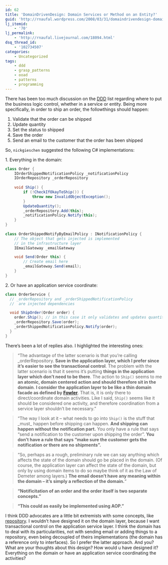 ```yaml
---
id: 62
title: 'DomainDrivenDesign: Domain Services or Method on an Entity?'
guid: 'http://rnaufal.wordpress.com/2008/03/31/domaindrivendesign-domain-services-or-method-on-an-entity/'
lj_itemid:
    - '70'
lj_permalink:
    - 'http://rnaufal.livejournal.com/18094.html'
dsq_thread_id:
    - '102734507'
categories:
    - Uncategorized
tags:
    - ddd
    - grasp_patterns
    - ooad
    - patterns
    - programming
---
```


There has been too much discussion on the [DDD](http://domaindrivendesign.org/) list regarding where to put the business logic control, whether in a service or entity. Being more specifically, in order to ship an order, the followthings should happen:

1. Validate that the order can be shipped
2. Update quantity
3. Set the status to shipped
4. Save the order
5. Send an email to the customer that the order has been shipped

So, `nickgieschen` suggested the following C# implementations:

1\. Everything in the domain:

```csharp
class Order {
    IOrderShippedNotificationPolicy _notificationPolicy
    IOrderRepository _orderRepository
 
    void Ship() {
        if (!CheckIfOkayToShip()) {
            throw new InvalidObjectException();
        }
        UpdateQuantity();
        _orderRepository.Add(this);
        _notificationPolicy.Notify(this);
    }
}
        
class OrderShippedNotifyByEmailPolicy : INotificationPolicy {
    // The object that gets injected is implemented
    // in the infrastructure layer
    IEmailGateway _emailGateway

    void Send(Order this) {
        // Create email here
        _emailGateway.Send(email);
    }
}
```

2\. Or have an application service coordinate:

```csharp
class OrderService {
  // _orderRepository and _orderShippedNotificationPolicy
  //  are injected dependencies

  void ShipOrder(Order order) {
    order.Ship(); // in this case it only validates and updates quantity
    _orderRepository.Save(order);
    _orderShippedNotificationPolicy.Notify(order);
  }
}
```

There’s been a lot of replies also. I highlighted the interesting ones:

> “The advantage of the latter scenario is that you’re calling \_orderRepository. **Save in the application layer, which I prefer since it’s easier to see the transactional control**. The problem with the latter scenario is that it seems it’s putting **things in the application layer which don’t need to be there**. The action to `Ship()` seems to me **an atomic, domain centered action and should therefore sit in the domain**. **I consider the application layer to be like a thin domain facade as defined by [Fowler](http://martinfowler.com/)**. That is, it is only there to direct/coordinate domain activities. Like I said, `Ship()` seems like it should be considered one activity, and therefore coordination from a service layer shouldn’t be necessary.”

> “The way I look at it – what needs to go into `Ship()` is the stuff that \_must\_ happen before shipping can happen. **And shipping can happen without the notification part.** You only have a rule that says “send a notification to the customer upon shipping the order”. **You don’t have a rule that says “make sure the customer gets the notification or there are no shipments”.**

> “So, perhaps as a rough, preliminary rule we can say anything which affects the state of the domain should go be placed in the domain. (Of course, the application layer can affect the state of the domain, but only by using domain items to do so maybe think of it as the Law of Demeter among layers.) **The email doesn’t have any meaning within the domain – it’s simply a reflection of the domain.**“

> **“Notificitation of an order and the order itself is two separate concepts.”**

> **“This could as easily be implemented using AOP.”**

I think DDD advocates are a little bit extremists with some concepts, like [repository](http://martinfowler.com/eaaCatalog/repository.html). I wouldn’t have designed it on the domain layer, because I want transactional control on the application service layer. I think the domain has to deal with its particularities, not with sending email or adding things to a repository, even being decoupled of theirs implementations (the domain has a reference only to interfaces). So I prefer the latter approach. And you? What are your thoughts about this design? How would u have designed it? Everything on the domain or have an application service coordinating the activities?